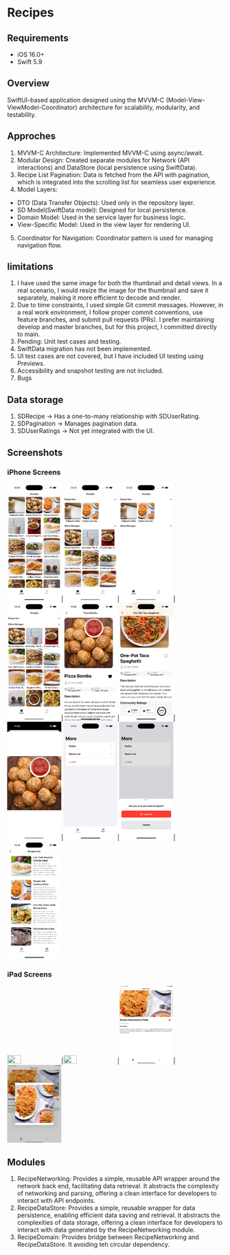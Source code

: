 # Recipes
## Requirements
- iOS 16.0+
- Swift 5.9

## Overview
SwiftUI-based application designed using the MVVM-C (Model-View-ViewModel-Coordinator) architecture for scalability, modularity, and testability.

## Approches
1. MVVM-C Architecture: Implemented MVVM-C using async/await.
2. Modular Design: Created separate modules for Network (API interactions) and DataStore (local persistence using SwiftData).
3. Recipe List Pagination: Data is fetched from the API with pagination, which is integrated into the scrolling list for seamless user experience.
4. Model Layers: 
- DTO (Data Transfer Objects): Used only in the repository layer.
- SD Model(SwiftData model): Designed for local persistence.
- Domain Model: Used in the service layer for business logic.
- View-Specific Model: Used in the view layer for rendering UI.
5. Coordinator for Navigation: Coordinator pattern is used for managing navigation flow.

## limitations
1. I have used the same image for both the thumbnail and detail views. In a real scenario, I would resize the image for the thumbnail and save it separately, making it more efficient to decode and render.
2. Due to time constraints, I used simple Git commit messages. However, in a real work environment, I follow proper commit conventions, use feature branches, and submit pull requests (PRs). I prefer maintaining develop and master branches, but for this project, I committed directly to main.
3. Pending: Unit test cases and testing.
4. SwiftData migration has not been implemented.
5. UI test cases are not covered, but I have included UI testing using Previews.
6. Accessibility and snapshot testing are not included.
7. Bugs
    

## Data storage
1. SDRecipe → Has a one-to-many relationship with SDUserRating.
2. SDPagination → Manages pagination data.
3. SDUserRatings → Not yet integrated with the UI.
    
## Screenshots
### iPhone Screens
<img src="./Images/Phone/recipeGrid1.png"  width="25%" height="25%">|<img src="./Images/Phone/recipeGrid2.png"  width="25%" height="25%">|<img src="./Images/Phone/recipeGrid3.png"  width="25%" height="25%">|<img src="./Images/Phone/recipeGrid4.png"  width="25%" height="25%">|<img src="./Images/Phone/recipeDetail1.png"  width="25%" height="25%">|<img src="./Images/Phone/recipeDetail2.png"  width="25%" height="25%">|<img src="./Images/Phone/recipeDetail3.png"  width="25%" height="25%">|<img src="./Images/Phone/more1.png"  width="25%" height="25%">|<img src="./Images/Phone/more2.png"  width="25%" height="25%">|<img src="./Images/Phone/recipeList1.png"  width="25%" height="25%">
### iPad Screens
<img src="./Images/Pad/recipeGrid1.png"  width="25%" height="25%">|<img src="./Images/Pad/recipeGrid2.png"  width="25%" height="25%">|<img src="./Images/Pad/recipeDetail2.png"  width="25%" height="25%">|<img src="./Images/Pad/recipeDetail3.png"  width="25%" height="25%">

## Modules
1. RecipeNetworking: Provides a simple, reusable API wrapper around the network back end, facilitating data retrieval. It abstracts the complexity of networking and parsing, offering a clean interface for developers to interact with API endpoints.
2. RecipeDataStore: Provides a simple, reusable wrapper for data persistence, enabling efficient data saving and retrieval. It abstracts the complexities of data storage, offering a clean interface for developers to interact with data generated by the RecipeNetworking module.
3. RecipeDomain: Provides bridge between RecipeNetworking and RecipeDataStore. It avoiding teh circular dependency.
